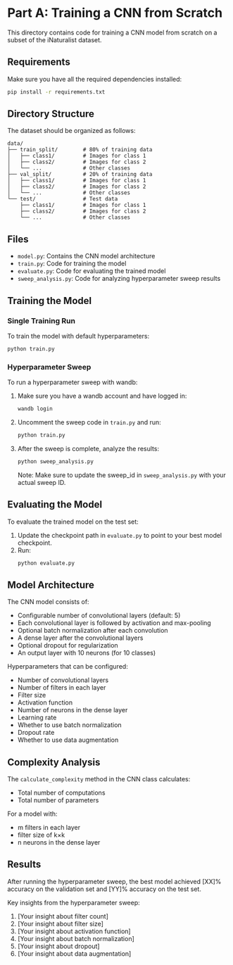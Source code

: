 # Part A: Training a CNN from Scratch

This directory contains code for training a CNN model from scratch on a subset of the iNaturalist dataset.

## Requirements

Make sure you have all the required dependencies installed:

```bash
pip install -r requirements.txt
```

## Directory Structure

The dataset should be organized as follows:
```
data/
├── train_split/        # 80% of training data
│   ├── class1/         # Images for class 1
│   ├── class2/         # Images for class 2
│   └── ...             # Other classes
├── val_split/          # 20% of training data
│   ├── class1/         # Images for class 1
│   ├── class2/         # Images for class 2
│   └── ...             # Other classes
└── test/               # Test data
    ├── class1/         # Images for class 1
    ├── class2/         # Images for class 2
    └── ...             # Other classes
```

## Files

- `model.py`: Contains the CNN model architecture
- `train.py`: Code for training the model
- `evaluate.py`: Code for evaluating the trained model
- `sweep_analysis.py`: Code for analyzing hyperparameter sweep results

## Training the Model

### Single Training Run

To train the model with default hyperparameters:

```bash
python train.py
```

### Hyperparameter Sweep

To run a hyperparameter sweep with wandb:

1. Make sure you have a wandb account and have logged in:
   ```bash
   wandb login
   ```

2. Uncomment the sweep code in `train.py` and run:
   ```bash
   python train.py
   ```

3. After the sweep is complete, analyze the results:
   ```bash
   python sweep_analysis.py
   ```
   
   Note: Make sure to update the sweep_id in `sweep_analysis.py` with your actual sweep ID.

## Evaluating the Model

To evaluate the trained model on the test set:

1. Update the checkpoint path in `evaluate.py` to point to your best model checkpoint.
2. Run:
   ```bash
   python evaluate.py
   ```

## Model Architecture

The CNN model consists of:
- Configurable number of convolutional layers (default: 5)
- Each convolutional layer is followed by activation and max-pooling
- Optional batch normalization after each convolution
- A dense layer after the convolutional layers
- Optional dropout for regularization
- An output layer with 10 neurons (for 10 classes)

Hyperparameters that can be configured:
- Number of convolutional layers
- Number of filters in each layer
- Filter size
- Activation function
- Number of neurons in the dense layer
- Learning rate
- Whether to use batch normalization
- Dropout rate
- Whether to use data augmentation

## Complexity Analysis

The `calculate_complexity` method in the CNN class calculates:
- Total number of computations
- Total number of parameters

For a model with:
- m filters in each layer
- filter size of k×k
- n neurons in the dense layer

## Results

After running the hyperparameter sweep, the best model achieved [XX]% accuracy on the validation set and [YY]% accuracy on the test set.

Key insights from the hyperparameter sweep:
1. [Your insight about filter count]
2. [Your insight about filter size]
3. [Your insight about activation function]
4. [Your insight about batch normalization]
5. [Your insight about dropout]
6. [Your insight about data augmentation]